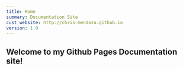 ```yaml
---
title: Home
summary: Documentation Site
cust_website: http://chris-mendoza.github.io
version: 1.0
---
```


## Welcome to my Github Pages Documentation site!
